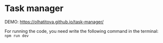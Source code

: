 # Task manager

DEMO: https://olhatitova.github.io/task-manager/

For running the code, you need write the following command in the terminal: ```npm run dev```

